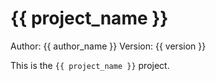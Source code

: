# {{ project_name }}

Author: {{ author_name }}
Version: {{ version }}

This is the `{{ project_name }}` project.
